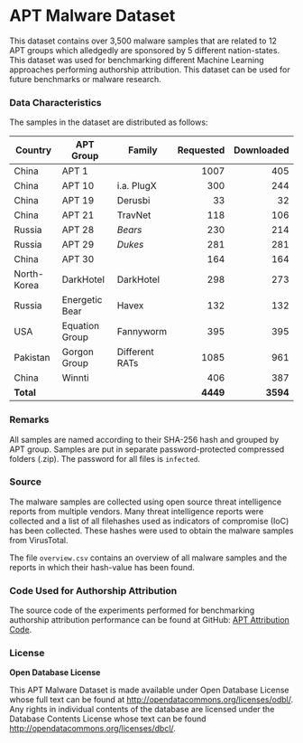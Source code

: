 # APT Malware Dataset
This dataset contains over 3,500 malware samples that are related to 12 APT groups which alledgedly are sponsored by 5 different nation-states. This dataset was used for benchmarking different Machine Learning approaches performing authorship attribution. This dataset can be used for future benchmarks or malware research.

### Data Characteristics
The samples in the dataset are distributed as follows:

Country  | APT Group | Family | Requested | Downloaded
--- | --- | --- | ---: | ---:
China | APT 1 | | 1007 | 405
China | APT 10 | i.a. PlugX | 300 | 244
China | APT 19 | Derusbi | 33 | 32
China | APT 21 | TravNet | 118 | 106
Russia | APT 28 | *Bears* | 230 | 214
Russia | APT 29 | *Dukes* | 281 | 281
China | APT 30 | | 164 | 164
North-Korea | DarkHotel | DarkHotel | 298 | 273
Russia | Energetic Bear | Havex | 132 | 132
USA | Equation Group | Fannyworm | 395 | 395
Pakistan | Gorgon Group | Different RATs | 1085 | 961
China | Winnti | | 406 | 387
**Total** ||| **4449** | **3594**

### Remarks
All samples are named according to their SHA-256 hash and grouped by APT group. Samples are put in separate password-protected compressed folders (.zip). The password for all files is `infected`.

### Source
The malware samples are collected using open source threat intelligence reports from multiple vendors. Many threat intelligence reports were collected and a list of all filehashes used as indicators of compromise (IoC) has been collected. These hashes were used to obtain the malware samples from VirusTotal.

The file `overview.csv` contains an overview of all malware samples and the reports in which their hash-value has been found.

### Code Used for Authorship Attribution
The source code of the experiments performed for benchmarking authorship attribution performance can be found at GitHub: [APT Attribution Code](https://github.com/cyber-research/APTAttribution "APT Attribution Code").

### License
**Open Database License**

This APT Malware Dataset is made available under Open Database License whose full text can be found at http://opendatacommons.org/licenses/odbl/. Any rights in individual contents of the database are licensed under the Database Contents License whose text can be found http://opendatacommons.org/licenses/dbcl/.
